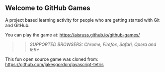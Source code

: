 ## Welcome to GitHub Games

A project based learning activity for people who are getting started with Git and GitHub.

You can play the game at: https://aisruss.github.io/github-games/

>> _*SUPPORTED BROWSERS*: Chrome, Firefox, Safari, Opera and IE9+_

This fun open source game was cloned from: https://github.com/jakesgordon/javascript-tetris

